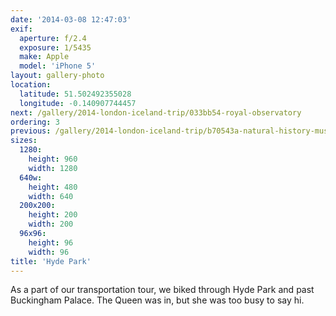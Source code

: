 ```yaml
---
date: '2014-03-08 12:47:03'
exif:
  aperture: f/2.4
  exposure: 1/5435
  make: Apple
  model: 'iPhone 5'
layout: gallery-photo
location:
  latitude: 51.502492355028
  longitude: -0.140907744457
next: /gallery/2014-london-iceland-trip/033bb54-royal-observatory
ordering: 3
previous: /gallery/2014-london-iceland-trip/b70543a-natural-history-museum
sizes:
  1280:
    height: 960
    width: 1280
  640w:
    height: 480
    width: 640
  200x200:
    height: 200
    width: 200
  96x96:
    height: 96
    width: 96
title: 'Hyde Park'
---
```


As a part of our transportation tour, we biked through Hyde Park and past Buckingham Palace. The Queen was in, but she was too busy to say hi.
